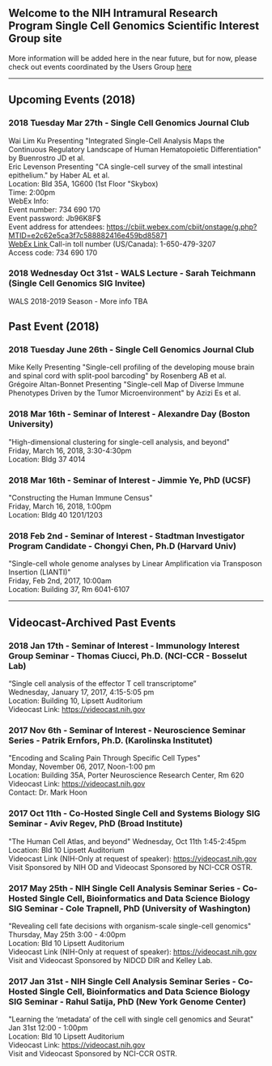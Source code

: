 ## Welcome to the NIH Intramural Research Program Single Cell Genomics Scientific Interest Group site


More information will be added here in the near future, but for now, please check out events coordinated by the Users Group <a href="https://nih-irp-singlecell.github.io/SC-UsersGroup/">here</a>

***

## Upcoming Events (2018)

### 2018 Tuesday Mar 27th - Single Cell Genomics Journal Club
Wai Lim Ku Presenting "Integrated Single-Cell Analysis Maps the Continuous Regulatory Landscape of Human Hematopoietic Differentiation" by Buenrostro JD et al. <br/>
Eric Levenson Presenting "CA single-cell survey of the small intestinal epithelium." by Haber AL et al. <br/>
Location: Bld 35A, 1G600 (1st Floor "Skybox) <br/>
Time: 2:00pm <br/>
WebEx Info: <br/>
Event number: 734 690 170 <br/>
Event password: Jb96K8F$ <br/>
Event address for attendees: https://cbiit.webex.com/cbiit/onstage/g.php?MTID=e2c62e5ca3f7c588882416e459bd85871 <br/> <a href="https://cbiit.webex.com/cbiit/onstage/g.php?MTID=e2c62e5ca3f7c588882416e459bd85871"> WebEx Link </a>
Call-in toll number (US/Canada): 1-650-479-3207 <br/>
Access code: 734 690 170 <br/>

### 2018 Wednesday Oct 31st - WALS Lecture - Sarah Teichmann (Single Cell Genomics SIG Invitee)
WALS 2018-2019 Season - More info TBA <br/>



## Past Event (2018)

### 2018 Tuesday June 26th - Single Cell Genomics Journal Club
Mike Kelly Presenting "Single-cell profiling of the developing mouse brain and spinal cord with split-pool barcoding" by Rosenberg AB et al. <br/>
Grégoire Altan-Bonnet Presenting "Single-cell Map of Diverse Immune Phenotypes Driven by the Tumor Microenvironment" by Azizi Es et al. <br/>

### 2018 Mar 16th - Seminar of Interest - Alexandre Day (Boston University)
"High-dimensional clustering for single-cell analysis, and beyond" <br/>
Friday, March 16, 2018,  3:30-4:30pm <br/>
Location: Bldg 37 4014 <br/>

### 2018 Mar 16th - Seminar of Interest - Jimmie Ye, PhD (UCSF)
"Constructing the Human Immune Census" <br/>
Friday, March 16, 2018,  1:00pm <br/>
Location: Bldg 40 1201/1203 <br/>

### 2018 Feb 2nd - Seminar of Interest - Stadtman Investigator Program Candidate - Chongyi Chen, Ph.D (Harvard Univ)
"Single-cell whole genome analyses by Linear Amplification via Transposon Insertion (LIANTI)" <br/>
Friday, Feb 2nd, 2017, 10:00am <br/>
Location: Building 37, Rm 6041-6107 <br/>



***

## Videocast-Archived Past Events

### 2018 Jan 17th - Seminar of Interest - Immunology Interest Group Seminar - Thomas Ciucci, Ph.D. (NCI-CCR - Bosselut Lab)
“Single cell analysis of the effector T cell transcriptome” <br/>
Wednesday, January 17, 2017, 4:15-5:05 pm <br/>
Location: Building 10, Lipsett Auditorium <br/>
Videocast Link: <a href="https://videocast.nih.gov">https://videocast.nih.gov </a><br/>

### 2017 Nov 6th - Seminar of Interest - Neuroscience Seminar Series - Patrik Ernfors, Ph.D. (Karolinska Institutet)
"Encoding and Scaling Pain Through Specific Cell Types" <br/>
Monday, November 06, 2017, Noon-1:00 pm <br/>
Location: Building 35A, Porter Neuroscience Research Center, Rm 620 <br/>
Videocast Link: <a href="https://videocast.nih.gov/Summary.asp?File=23568&bhcp=1">https://videocast.nih.gov </a> <br/>
Contact: Dr. Mark Hoon <br/>

### 2017 Oct 11th - Co-Hosted Single Cell and Systems Biology SIG Seminar - Aviv Regev, PhD (Broad Institute)
"The Human Cell Atlas, and beyond"
Wednesday, Oct 11th 1:45-2:45pm <br/>
Location: Bld 10 Lipsett Auditorium <br/>
Videocast Link (NIH-Only at request of speaker): <a href="https://videocast.nih.gov/summary.asp?Live=26476&bhcp=1">https://videocast.nih.gov </a> <br/>
Visit Sponsored by NIH OD and Videocast Sponsored by NCI-CCR OSTR. <br/>

### 2017 May 25th - NIH Single Cell Analysis Seminar Series - Co-Hosted Single Cell, Bioinformatics and Data Science Biology SIG Seminar - Cole Trapnell, PhD (University of Washington)
"Revealing cell fate decisions with organism-scale single-cell genomics" <br/>
Thursday, May 25th 3:00 - 4:00pm <br/>
Location: Bld 10 Lipsett Auditorium <br/>
Videocast Link (NIH-Only at request of speaker): <a href="https://videocast.nih.gov/Summary.asp?Live=23531&bhcp=1">https://videocast.nih.gov </a> <br/>
Visit and Videocast Sponsored by NIDCD DIR and Kelley Lab. <br/>

### 2017 Jan 31st - NIH Single Cell Analysis Seminar Series - Co-Hosted Single Cell, Bioinformatics and Data Science Biology SIG Seminar - Rahul Satija, PhD (New York Genome Center)
"Learning the ‘metadata’ of the cell with single cell genomics and Seurat" <br/>
Jan 31st 12:00 - 1:00pm <br/>
Location: Bld 10 Lipsett Auditorium <br/>
Videocast Link: <a href="https://videocast.nih.gov/Summary.asp?Live=21733&bhcp=1">https://videocast.nih.gov </a> <br/>
Visit and Videocast Sponsored by NCI-CCR OSTR. <br/>





